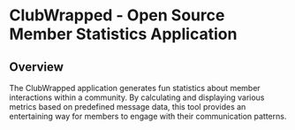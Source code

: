 # ClubWrapped - Open Source Member Statistics Application

## Overview
The ClubWrapped application generates fun statistics about member interactions within a community. By calculating and displaying various metrics based on predefined message data, this tool provides an entertaining way for members to engage with their communication patterns.
